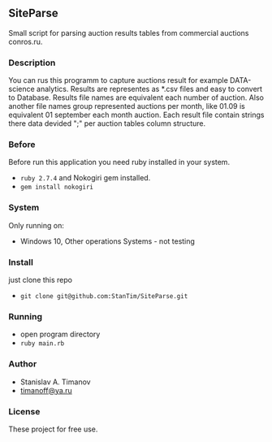 ## SiteParse
Small script for parsing auction results tables from commercial auctions conros.ru.

### Description
You can rus this programm to capture auctions result for example DATA-science
analytics. Results are representes as *.csv files and easy to convert to Database.
Results file names are equivalent each number of auction. Also another file names group
represented auctions per month, like 01.09 is equivalent 01 september each month auction.
Each result file contain strings there data devided ";" per auction tables column structure.
### Before
Before run this application you need ruby installed in your system.
* `ruby 2.7.4`
and Nokogiri gem installed.
* `gem install nokogiri`
### System
Only running on:
* Windows 10, Other operations Systems - not testing
### Install
just clone this repo
* `git clone git@github.com:StanTim/SiteParse.git`

### Running
* open program directory
* `ruby main.rb`
### Author
* Stanislav A. Timanov
* [timanoff@ya.ru](timanoff@ya.ru)

### License
These project for free use. 
